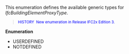 ﻿This enumeration defines the available generic types for _IfcBuildingElementProxyType_.

> <font color="#0000FF"><small>HISTORY  New enumeration
      in Release IFC2x Edition 3.</small></font>

**Enumeration**

* USERDEFINED 
* NOTDEFINED